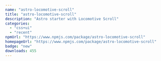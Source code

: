 ```yaml
---
name: "astro-locomotive-scroll"
title: "astro-locomotive-scroll"
description: "Astro starter with Locomotive Scroll"
categories:
  - "css+ui"
  - "recent"
npmUrl: "https://www.npmjs.com/package/astro-locomotive-scroll"
homepageUrl: "https://www.npmjs.com/package/astro-locomotive-scroll"
badge: "new"
downloads: 455
---
```

